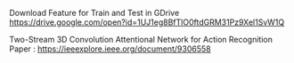 Download Feature for Train and Test in GDrive 
https://drive.google.com/open?id=1UJ1eg8BfTlO0ftdGRM31Pz9Xel1SvW1Q

Two-Stream 3D Convolution Attentional Network for Action Recognition
Paper : https://ieeexplore.ieee.org/document/9306558
